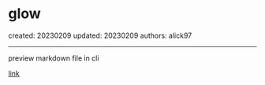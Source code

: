 # glow

created: 20230209 updated: 20230209 authors: alick97

---

preview markdown file in cli

[link](https://github.com/charmbracelet/glow)


